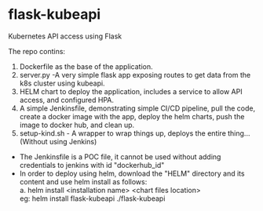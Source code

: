 # flask-kubeapi
Kubernetes API access using Flask

The repo contins:
1. Dockerfile as the base of the application.
2. server.py -A very simple flask app exposing routes to get data from the k8s cluster using kubeapi.
3. HELM chart to deploy the application, includes a service to allow API access, and configured HPA.
4. A simple Jenkinsfile, demonstrating simple CI/CD pipeline, pull the code, create a docker image with the app, deploy the helm charts, push the image to docker hub, and clean up.
5. setup-kind.sh - A wrapper to wrap things up, deploys the entire thing... (Without using Jenkins)

* The Jenkinsfile is a POC file, it cannot be used without adding credentials to jenkins with id "dockerhub_id"
*  In order to deploy using helm, download the "HELM" directory and its content and use helm install as follows:
  <br>a. helm install \<installation name\> \<chart files location\>
  <br>eg: helm install flask-kubeapi ./flask-kubeapi
